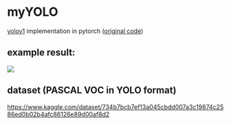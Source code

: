 # myYOLO
[yolov1](https://arxiv.org/pdf/1506.02640.pdf) implementation in pytorch ([original code](https://github.com/aladdinpersson/Machine-Learning-Collection/tree/master/ML/Pytorch/object_detection/YOLO))

## example result:
![](https://github.com/jl749/myYOLO/blob/master/output_example.png)


## dataset (PASCAL VOC in YOLO format)
https://www.kaggle.com/dataset/734b7bcb7ef13a045cbdd007a3c19874c2586ed0b02b4afc86126e89d00af8d2
